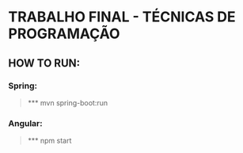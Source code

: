 # TRABALHO FINAL - TÉCNICAS DE PROGRAMAÇÃO


## HOW TO RUN:

### Spring:
>  *** mvn spring-boot:run

### Angular:
> *** npm start
